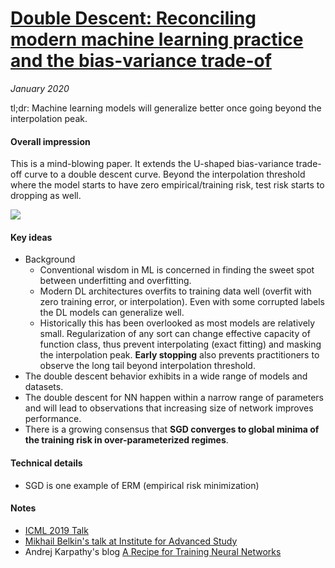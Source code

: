 # [Double Descent: Reconciling modern machine learning practice and the bias-variance trade-of](https://arxiv.org/abs/1812.11118)

_January 2020_

tl;dr: Machine learning models will generalize better once going beyond the interpolation peak. 

#### Overall impression
This is a mind-blowing paper. It extends the U-shaped bias-variance trade-off curve to a double descent curve. Beyond the interpolation threshold where the model starts to have zero empirical/training risk, test risk starts to dropping as well.

![](https://preview.redd.it/g4q983jk7lq21.png?width=1029&format=png&auto=webp&s=4d5d6498b6f48defbe4606576f99b2cd772ba863)

#### Key ideas
- Background
	- Conventional wisdom in ML is concerned in finding the sweet spot between underfitting and overfitting.
	- Modern DL architectures overfits to training data well (overfit with zero training error, or interpolation). Even with some corrupted labels the DL models can generalize well.
	- Historically this has been overlooked as most models are relatively small. Regularization of any sort can change effective capacity of function class, thus prevent interpolating (exact fitting) and masking the interpolation peak. **Early stopping** also prevents practitioners to observe the long tail beyond interpolation threshold. 
- The double descent behavior exhibits in a wide range of models and datasets.
- The double descent for NN happen within a narrow range of parameters and will lead to observations that increasing size of network improves performance. 
- There is a growing consensus that **SGD converges to global minima of the training risk in over-parameterized regimes**.

#### Technical details
- SGD is one example of ERM (empirical risk minimization)

#### Notes
- [ICML 2019 Talk](https://www.facebook.com/icml.imls/videos/international-conference-on-machine-learning-live-grand-ballroom-a/2543954589165286/)
- [Mikhail Belkin's talk at Institute for Advanced Study](https://www.youtube.com/watch?v=5-Kqb80h9rk)
- Andrej Karpathy's blog [A Recipe for Training Neural Networks](https://karpathy.github.io/2019/04/25/recipe/)


